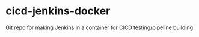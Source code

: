 # cicd-jenkins-docker
Git repo for making Jenkins in a container for CICD testing/pipeline building
